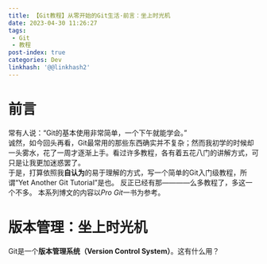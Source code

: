 ```yaml
---
title: 【Git教程】从零开始的Git生活·前言：坐上时光机
date: 2023-04-30 11:26:27
tags: 
 - Git
 - 教程
post-index: true
categories: Dev
linkhash: '@@linkhash2'
---
```

# 前言

常有人说：“Git的基本使用非常简单，一个下午就能学会。”  
诚然，如今回头再看，Git最常用的那些东西确实并不复杂；然而我初学的时候却一头雾水，花了一周才逐渐上手。看过许多教程，各有着五花八门的讲解方式，可只是让我更加迷惑罢了。  
于是，打算依照我**自认为**的易于理解的方式，写一个简单的Git入门级教程，所谓“Yet Another Git Tutorial”是也。
反正已经有那————么多教程了，多这一个不多。
本系列博文的内容以*Pro Git*一书为参考。  

# 版本管理：坐上时光机

Git是一个**版本管理系统（Version Control System）**。这有什么用？
